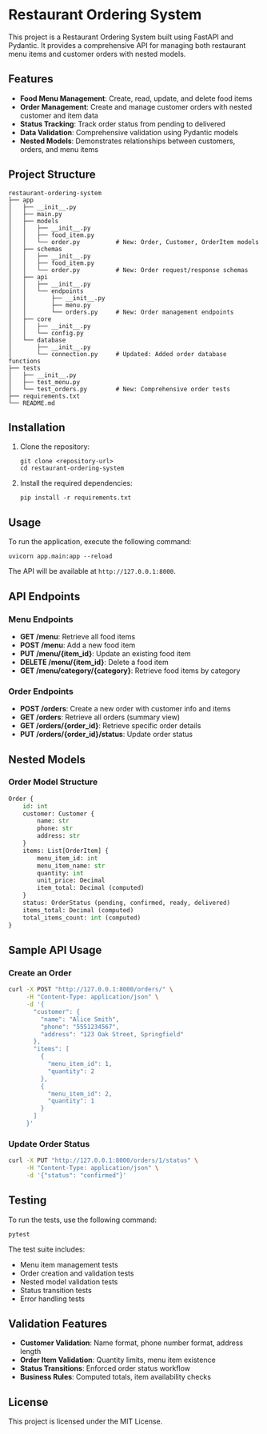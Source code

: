 # Restaurant Ordering System

This project is a Restaurant Ordering System built using FastAPI and Pydantic. It provides a comprehensive API for managing both restaurant menu items and customer orders with nested models.

## Features

- **Food Menu Management**: Create, read, update, and delete food items
- **Order Management**: Create and manage customer orders with nested customer and item data
- **Status Tracking**: Track order status from pending to delivered
- **Data Validation**: Comprehensive validation using Pydantic models
- **Nested Models**: Demonstrates relationships between customers, orders, and menu items

## Project Structure

```
restaurant-ordering-system
├── app
│   ├── __init__.py
│   ├── main.py
│   ├── models
│   │   ├── __init__.py
│   │   ├── food_item.py
│   │   └── order.py          # New: Order, Customer, OrderItem models
│   ├── schemas
│   │   ├── __init__.py
│   │   ├── food_item.py
│   │   └── order.py          # New: Order request/response schemas
│   ├── api
│   │   ├── __init__.py
│   │   └── endpoints
│   │       ├── __init__.py
│   │       ├── menu.py
│   │       └── orders.py     # New: Order management endpoints
│   ├── core
│   │   ├── __init__.py
│   │   └── config.py
│   └── database
│       ├── __init__.py
│       └── connection.py     # Updated: Added order database functions
├── tests
│   ├── __init__.py
│   ├── test_menu.py
│   └── test_orders.py        # New: Comprehensive order tests
├── requirements.txt
└── README.md
```

## Installation

1. Clone the repository:
   ```
   git clone <repository-url>
   cd restaurant-ordering-system
   ```

2. Install the required dependencies:
   ```
   pip install -r requirements.txt
   ```

## Usage

To run the application, execute the following command:
```
uvicorn app.main:app --reload
```

The API will be available at `http://127.0.0.1:8000`.

## API Endpoints

### Menu Endpoints
- **GET /menu**: Retrieve all food items
- **POST /menu**: Add a new food item
- **PUT /menu/{item_id}**: Update an existing food item
- **DELETE /menu/{item_id}**: Delete a food item
- **GET /menu/category/{category}**: Retrieve food items by category

### Order Endpoints
- **POST /orders**: Create a new order with customer info and items
- **GET /orders**: Retrieve all orders (summary view)
- **GET /orders/{order_id}**: Retrieve specific order details
- **PUT /orders/{order_id}/status**: Update order status

## Nested Models

### Order Model Structure
```python
Order {
    id: int
    customer: Customer {
        name: str
        phone: str
        address: str
    }
    items: List[OrderItem] {
        menu_item_id: int
        menu_item_name: str
        quantity: int
        unit_price: Decimal
        item_total: Decimal (computed)
    }
    status: OrderStatus (pending, confirmed, ready, delivered)
    items_total: Decimal (computed)
    total_items_count: int (computed)
}
```

## Sample API Usage

### Create an Order
```bash
curl -X POST "http://127.0.0.1:8000/orders/" \
     -H "Content-Type: application/json" \
     -d '{
       "customer": {
         "name": "Alice Smith",
         "phone": "5551234567",
         "address": "123 Oak Street, Springfield"
       },
       "items": [
         {
           "menu_item_id": 1,
           "quantity": 2
         },
         {
           "menu_item_id": 2,
           "quantity": 1
         }
       ]
     }'
```

### Update Order Status
```bash
curl -X PUT "http://127.0.0.1:8000/orders/1/status" \
     -H "Content-Type: application/json" \
     -d '{"status": "confirmed"}'
```

## Testing

To run the tests, use the following command:
```
pytest
```

The test suite includes:
- Menu item management tests
- Order creation and validation tests
- Nested model validation tests
- Status transition tests
- Error handling tests

## Validation Features

- **Customer Validation**: Name format, phone number format, address length
- **Order Item Validation**: Quantity limits, menu item existence
- **Status Transitions**: Enforced order status workflow
- **Business Rules**: Computed totals, item availability checks

## License

This project is licensed under the MIT License.
